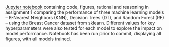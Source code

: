 [Jupyter notebook](assignment1_ics635.ipynb) containing code, figures, rational and reasoning in assignment 1 comparing the performance of three machine learning models – K-Nearest Neighbors (KNN), Decision Trees (DT), and Random Forest (RF) – using the Breast Cancer dataset from sklearn. Different values for key hyperparameters were also tested for each model to explore the impact on model performance. Notebook has been run prior to commit, displaying all figures, with all models trained.
